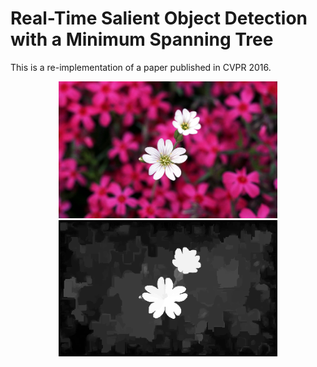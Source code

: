 # Real-Time Salient Object Detection with a Minimum Spanning Tree
This is a re-implementation of a paper published in CVPR 2016.

<p align="center">
  <img src="0027.png" width="350" title="input_image">
  <img src="salmap.png" width="350" alt="output_image">
</p>
